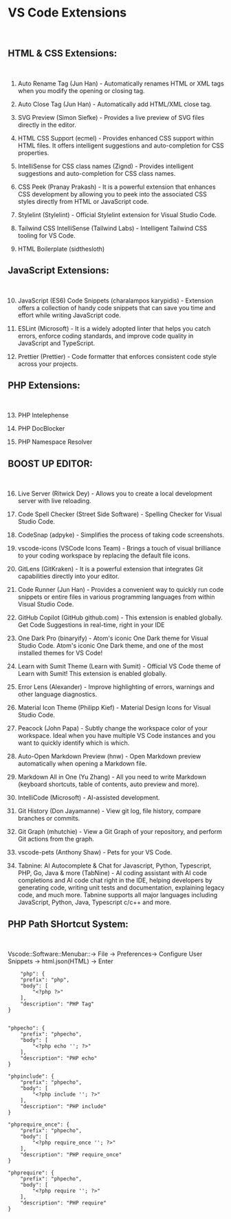 <h1>VS Code Extensions</h1>
<br>
<h2>HTML & CSS Extensions:</h2>
<br>

1. Auto Rename Tag (Jun Han) - Automatically renames HTML or XML tags when you modify the opening or closing tag.

2. Auto Close Tag (Jun Han) - Automatically add HTML/XML close tag.

3. SVG Preview (Simon Siefke) - Provides a live preview of SVG files directly in the editor.

4. HTML CSS Support (ecmel) - Provides enhanced CSS support within HTML files. It offers intelligent suggestions and auto-completion for CSS properties.

5. IntelliSense for CSS class names (Zignd) - Provides intelligent suggestions and auto-completion for CSS class names.

6. CSS Peek (Pranay Prakash) - It is a powerful extension that enhances CSS development by allowing you to peek into the associated CSS styles directly from HTML or JavaScript code.

7. Stylelint (Stylelint) - Official Stylelint extension for Visual Studio Code.

8. Tailwind CSS IntelliSense (Tailwind Labs) - Intelligent Tailwind CSS tooling for VS Code.

9. HTML Boilerplate (sidthesloth)

<h2>JavaScript Extensions:</h2>
<br>

10. JavaScript (ES6) Code Snippets (charalampos karypidis) - Extension offers a collection of handy code snippets that can save you time and effort while writing JavaScript code.

11. ESLint (Microsoft) - It is a widely adopted linter that helps you catch errors, enforce coding standards, and improve code quality in JavaScript and TypeScript.

12. Prettier (Prettier) - Code formatter that enforces consistent code style across your projects.

<h2>PHP Extensions:</h2>
<br>

13. PHP Intelephense

14. PHP DocBlocker

15. PHP Namespace Resolver

<h2>BOOST UP EDITOR:</h2>
<br>

16. Live Server (Ritwick Dey) - Allows you to create a local development server with live reloading.

17. Code Spell Checker (Street Side Software) - Spelling Checker for Visual Studio Code.

18. CodeSnap (adpyke) - Simplifies the process of taking code screenshots.

19. vscode-icons (VSCode Icons Team) - Brings a touch of visual brilliance to your coding workspace by replacing the default file icons.

20. GitLens (GitKraken) - It is a powerful extension that integrates Git capabilities directly into your editor.

21. Code Runner (Jun Han) - Provides a convenient way to quickly run code snippets or entire files in various programming languages from within Visual Studio Code.
    
22. GitHub Copilot (GitHub github.com) - This extension is enabled globally. Get Code Suggestions in real-time, right in your IDE
    
23. One Dark Pro (binaryify) - Atom's iconic One Dark theme for Visual Studio Code. Atom's iconic One Dark theme, and one of the most installed themes for VS Code!
    
24. Learn with Sumit Theme (Learn with Sumit) - Official VS Code theme of Learn with Sumit! This extension is enabled globally.

25. Error Lens (Alexander) - Improve highlighting of errors, warnings and other language diagnostics.

26. Material Icon Theme (Philipp Kief) - Material Design Icons for Visual Studio Code.

27. Peacock (John Papa) - Subtly change the workspace color of your workspace. Ideal when you have multiple VS Code instances and you want to quickly identify which is which.

28. Auto-Open Markdown Preview (hnw) - Open Markdown preview automatically when opening a Markdown file.

29. Markdown All in One (Yu Zhang) - All you need to write Markdown (keyboard shortcuts, table of contents, auto preview and more).

30. IntelliCode (Microsoft) - AI-assisted development.

31. Git History (Don Jayamanne) - View git log, file history, compare branches or commits.

32. Git Graph (mhutchie) - View a Git Graph of your repository, and perform Git actions from the graph.

33. vscode-pets (Anthony Shaw) - Pets for your VS Code.

34. Tabnine: AI Autocomplete & Chat for Javascript, Python, Typescript, PHP, Go, Java & more (TabNine) - AI coding assistant with AI code completions and AI code chat right in the IDE, helping developers by generating code, writing unit tests and documentation, explaining legacy code, and much more. Tabnine supports all major languages including JavaScript, Python, Java, Typescript c/c++ and more.



<h2>PHP Path SHortcut System:</h2>
<br>


Vscode::Software::Menubar::-> File -> Preferences-> Configure User Snippets -> html.json(HTML) -> Enter

        "php": {
		"prefix": "php",
		"body": [
			"<?php ?>"
		],
		"description": "PHP Tag"
	}


	"phpecho": {
		"prefix": "phpecho",
		"body": [
			"<?php echo ''; ?>"
		],
		"description": "PHP echo"
	}

	"phpinclude": {
		"prefix": "phpecho",
		"body": [
			"<?php include ''; ?>"
		],
		"description": "PHP include"
	}

	"phprequire_once": {
		"prefix": "phpecho",
		"body": [
			"<?php require_once ''; ?>"
		],
		"description": "PHP require_once"
	}

	"phprequire": {
		"prefix": "phpecho",
		"body": [
			"<?php require ''; ?>"
		],
		"description": "PHP require"
	}

